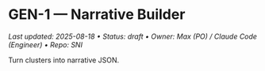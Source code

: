 # GEN-1 — Narrative Builder

_Last updated: 2025-08-18 • Status: draft • Owner: Max (PO) / Claude Code (Engineer) • Repo: SNI_

Turn clusters into narrative JSON.
